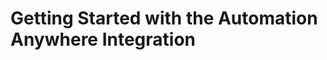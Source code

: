 [title]: # (Getting Started)
[tags]: # (introduction)
[priority]: # (1)
# Getting Started with the Automation Anywhere Integration




